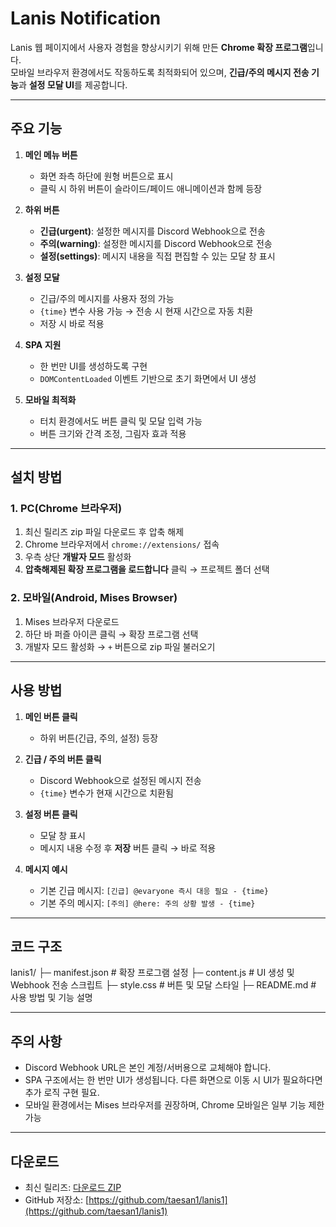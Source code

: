 # Lanis Notification

Lanis 웹 페이지에서 사용자 경험을 향상시키기 위해 만든 **Chrome 확장 프로그램**입니다.  
모바일 브라우저 환경에서도 작동하도록 최적화되어 있으며, **긴급/주의 메시지 전송 기능**과 **설정 모달 UI**를 제공합니다.

---

## 주요 기능

1. **메인 메뉴 버튼**
    - 화면 좌측 하단에 원형 버튼으로 표시
    - 클릭 시 하위 버튼이 슬라이드/페이드 애니메이션과 함께 등장

2. **하위 버튼**
    - **긴급(urgent)**: 설정한 메시지를 Discord Webhook으로 전송
    - **주의(warning)**: 설정한 메시지를 Discord Webhook으로 전송
    - **설정(settings)**: 메시지 내용을 직접 편집할 수 있는 모달 창 표시

3. **설정 모달**
    - 긴급/주의 메시지를 사용자 정의 가능
    - `{time}` 변수 사용 가능 → 전송 시 현재 시간으로 자동 치환
    - 저장 시 바로 적용

4. **SPA 지원**
    - 한 번만 UI를 생성하도록 구현
    - `DOMContentLoaded` 이벤트 기반으로 초기 화면에서 UI 생성

5. **모바일 최적화**
    - 터치 환경에서도 버튼 클릭 및 모달 입력 가능
    - 버튼 크기와 간격 조정, 그림자 효과 적용

---

## 설치 방법

### 1. PC(Chrome 브라우저)
1. 최신 릴리즈 zip 파일 다운로드 후 압축 해제
2. Chrome 브라우저에서 `chrome://extensions/` 접속
3. 우측 상단 **개발자 모드** 활성화
4. **압축해제된 확장 프로그램을 로드합니다** 클릭 → 프로젝트 폴더 선택

### 2. 모바일(Android, Mises Browser)
1. Mises 브라우저 다운로드
2. 하단 바 퍼즐 아이콘 클릭 → 확장 프로그램 선택
3. 개발자 모드 활성화 → `+` 버튼으로 zip 파일 불러오기

---

## 사용 방법

1. **메인 버튼 클릭**
    - 하위 버튼(긴급, 주의, 설정) 등장

2. **긴급 / 주의 버튼 클릭**
    - Discord Webhook으로 설정된 메시지 전송
    - `{time}` 변수가 현재 시간으로 치환됨

3. **설정 버튼 클릭**
    - 모달 창 표시
    - 메시지 내용 수정 후 **저장** 버튼 클릭 → 바로 적용

4. **메시지 예시**
    - 기본 긴급 메시지: `[긴급] @evaryone 즉시 대응 필요 - {time}`
    - 기본 주의 메시지: `[주의] @here: 주의 상황 발생 - {time}`

---

## 코드 구조

lanis1/
├─ manifest.json # 확장 프로그램 설정
├─ content.js # UI 생성 및 Webhook 전송 스크립트
├─ style.css # 버튼 및 모달 스타일
├─ README.md # 사용 방법 및 기능 설명


---

## 주의 사항
- Discord Webhook URL은 본인 계정/서버용으로 교체해야 합니다.
- SPA 구조에서는 한 번만 UI가 생성됩니다. 다른 화면으로 이동 시 UI가 필요하다면 추가 로직 구현 필요.
- 모바일 환경에서는 Mises 브라우저를 권장하며, Chrome 모바일은 일부 기능 제한 가능

---

## 다운로드

- 최신 릴리즈: [다운로드 ZIP](https://github.com/taesan1/lanis1/releases/download/v1.0/lanis-helper.zip)
- GitHub 저장소: [https://github.com/taesan1/lanis1](https://github.com/taesan1/lanis1)
